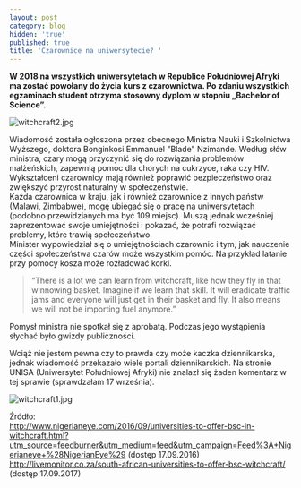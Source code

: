 ```yaml
---
layout: post
category: blog
hidden: 'true'
published: true
title: 'Czarownice na uniwersytecie? '
---
```

**W 2018 na wszystkich uniwersytetach w Republice Południowej Afryki ma zostać powołany do życia kurs z czarownictwa. Po zdaniu wszystkich egzaminach student otrzyma stosowny dyplom w stopniu „Bachelor of Science”.**              
<!--more-->
![witchcraft2.jpg]({{site.baseurl}}/img/witchcraft2.jpg)

Wiadomość została ogłoszona przez obecnego Ministra Nauki i Szkolnictwa Wyższego, doktora Bonginkosi Emmanuel "Blade" Nzimande. Według słów ministra, czary mogą przyczynić się do rozwiązania problemów małżeńskich, zapewnią pomoc dla chorych na cukrzyce, raka czy HIV. Wykształceni czarownicy mają również poprawić bezpieczeństwo oraz zwiększyć przyrost naturalny w społeczeństwie.  
Każda czarownica w kraju, jak i również czarownice z innych państw (Malawi, Zimbabwe), mogę ubiegać się o pracę na uniwersytetach (podobno przewidzianych ma być 109 miejsc). Muszą jednak wcześniej zaprezentować swoje umiejętności i pokazać, że potrafi rozwiązać problemy, które trawią społeczeństwo.              
Minister wypowiedział się o umiejętnościach czarownic i tym, jak nauczenie części społeczeństwa czarów może wszystkim pomóc. Na przykład latanie przy pomocy kosza może rozładować korki.      

> “There is a lot we can learn from witchcraft, like how they fly in that winnowing basket. Imagine if we learn that skill. It will eradicate traffic jams and everyone will just get in their basket and fly. It also means we will not be importing fuel anymore.”

Pomysł ministra nie spotkał się z aprobatą. Podczas jego wystąpienia słychać było gwizdy publiczności.      

Wciąż nie jestem pewna czy to prawda czy może kaczka dziennikarska, jednak wiadomość przekazało wiele portali dziennikarskich. Na stronie UNISA (Uniwersytet Południowej Afryki) nie znalazł się żaden komentarz w tej sprawie (sprawdzałam 17 września).     

![witchcraft1.jpg]({{site.baseurl}}/img/witchcraft1.jpg)

Źródło:      
http://www.nigerianeye.com/2016/09/universities-to-offer-bsc-in-witchcraft.html?utm_source=feedburner&utm_medium=feed&utm_campaign=Feed%3A+Nigerianeye+%28NigerianEye%29 (dostęp 17.09.2016)      
http://livemonitor.co.za/south-african-universities-to-offer-bsc-witchcraft/ (dostęp 17.09.2017)
